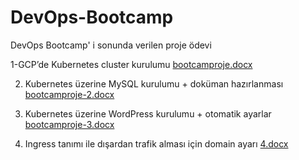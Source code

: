 # DevOps-Bootcamp
DevOps Bootcamp' i sonunda verilen proje ödevi


1-GCP’de Kubernetes cluster kurulumu
[bootcamproje.docx](https://github.com/ezgisariyildiz/DevOps-Bootcamp/files/9511012/bootcamproje.docx)

2. Kubernetes üzerine MySQL kurulumu + doküman hazırlanması
[bootcamproje-2.docx](https://github.com/ezgisariyildiz/DevOps-Bootcamp/files/9511150/bootcamproje-2.docx)

3. Kubernetes üzerine WordPress kurulumu + otomatik ayarlar
[bootcamproje-3.docx](https://github.com/ezgisariyildiz/DevOps-Bootcamp/files/9511200/bootcamproje-3.docx)


4. Ingress tanımı ile dışardan trafik alması için domain ayarı
[4.docx](https://github.com/ezgisariyildiz/DevOps-Bootcamp/files/9511225/4.docx)
